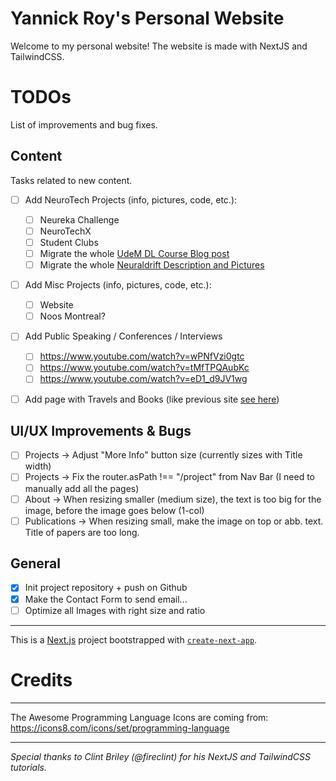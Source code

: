 # Yannick Roy's Personal Website

Welcome to my personal website! The website is made with NextJS and TailwindCSS.

# TODOs

List of improvements and bug fixes.

## Content

Tasks related to new content.

- [ ] Add NeuroTech Projects (info, pictures, code, etc.):

  - [ ] Neureka Challenge
  - [ ] NeuroTechX
  - [ ] Student Clubs
  - [ ] Migrate the whole <a href="https://yroy.me/tag/ift6266/">UdeM DL Course Blog post</a>
  - [ ] Migrate the whole <a href="https://yroy.me/neuraldrift/">Neuraldrift Description and Pictures</a>

- [ ] Add Misc Projects (info, pictures, code, etc.):

  - [ ] Website
  - [ ] Noos Montreal?

- [ ] Add Public Speaking / Conferences / Interviews

  - [ ] https://www.youtube.com/watch?v=wPNfVzi0gtc
  - [ ] https://www.youtube.com/watch?v=tMfTPQAubKc
  - [ ] https://www.youtube.com/watch?v=eD1_d9JV1wg

- [ ] Add page with Travels and Books (like previous site [see here]())

## UI/UX Improvements & Bugs

- [ ] Projects -> Adjust "More Info" button size (currently sizes with Title width)
- [ ] Projects -> Fix the router.asPath !== "/project" from Nav Bar (I need to manually add all the pages)
- [ ] About -> When resizing smaller (medium size), the text is too big for the image, before the image goes below (1-col)
- [ ] Publications -> When resizing small, make the image on top or abb. text. Title of papers are too long.

## General

- [x] Init project repository + push on Github
- [x] Make the Contact Form to send email...
- [ ] Optimize all Images with right size and ratio

---

This is a [Next.js](https://nextjs.org/) project bootstrapped with [`create-next-app`](https://github.com/vercel/next.js/tree/canary/packages/create-next-app).

# Credits

---

The Awesome Programming Language Icons are coming from: https://icons8.com/icons/set/programming-language

---

_Special thanks to Clint Briley (@fireclint) for his NextJS and TailwindCSS tutorials._
